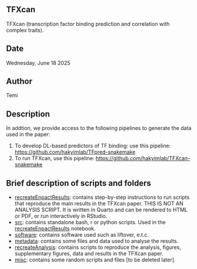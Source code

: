 ## TFXcan
TFXcan (transcription factor binding prediction and correlation with complex traits).

## Date
Wednesday, June 18 2025

## Author
Temi

## Description
In addtion, we provide access to the following pipelines to generate the data used in the paper:
1. To develop DL-based predictors of TF binding: use this pipeline: https://github.com/hakyimlab/TFpred-snakemake
2. To run TFXcan, use this pipeline: https://github.com/hakyimlab/TFXcan-snakemake


## Brief description of scripts and folders
- [recreateEnpactResults](./notebooks/recreateEnpactResults.qmd): contains step-by-step instructions to run scripts that reproduce the main results in the TFXcan paper. THIS IS NOT AN ANALYSIS SCRIPT. It is written in Quarto and can be rendered to HTML or PDF, or run interactively in RStudio.
- [src](./src/): contains standalone bash, r or python scripts. Used in the [recreateEnpactResults](./notebooks/recreateEnpactResults.qmd) notebook.
- [software](./software/): contains software used such as liftover, e.t.c.
- [metadata](./metadata/): contains some files and data used to analyse the results.
- [recreateAnalysis](./notebooks/recreateAnalysis.qmd): contains scripts to reproduce the analysis, figures, supplementary figures, data and results in the TFXcan paper.
- [misc](./misc/): contains some random scripts and files [to be deleted later].
